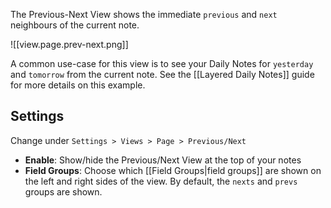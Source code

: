 The Previous-Next View shows the immediate `previous` and `next` neighbours of the current note.

![[view.page.prev-next.png]]

A common use-case for this view is to see your Daily Notes for `yesterday` and `tomorrow` from the current note. See the [[Layered Daily Notes]] guide for more details on this example.

## Settings

Change under `Settings > Views > Page > Previous/Next`

- **Enable**: Show/hide the Previous/Next View at the top of your notes
- **Field Groups**: Choose which [[Field Groups|field groups]] are shown on the left and right sides of the view. By default, the `nexts` and `prevs` groups are shown.

